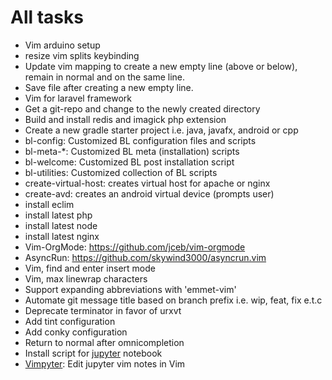 # All tasks

- Vim arduino setup
- resize vim splits keybinding
- Update vim mapping to create a new empty line (above or below), remain in normal and on the same line.
- Save file after creating a new empty line.
- Vim for laravel framework
- Get a git-repo and change to the newly created directory
- Build and install redis and imagick php extension
- Create a new gradle starter project i.e. java, javafx, android or cpp
- bl-config: Customized BL configuration files and scripts
- bl-meta-\*: Customized BL meta (installation) scripts
- bl-welcome: Customized BL post installation script
- bl-utilities: Customized collection of BL scripts
- create-virtual-host: creates virtual host for apache or nginx
- create-avd: creates an android virtual device (prompts user)
- install eclim
- install latest php
- install latest node
- install latest nginx
- Vim-OrgMode: https://github.com/jceb/vim-orgmode
- AsyncRun: https://github.com/skywind3000/asyncrun.vim
- Vim, find and enter insert mode
- Vim, max linewrap characters
- Support expanding abbreviations with 'emmet-vim'
- Automate git message title based on branch prefix i.e. wip, feat, fix e.t.c
- Deprecate terminator in favor of urxvt
- Add tint configuration
- Add conky configuration
- Return to normal after omnicompletion
- Install script for [jupyter][install-jupyter] notebook
- [Vimpyter][vimptyer-gh]: Edit jupyter vim notes in Vim

[vimptyer-gh]: https://github.com/vyzyv/vimpyter
[install-jupyter]: https://jupyter.readthedocs.io/en/latest/install.html
